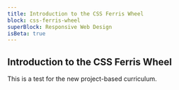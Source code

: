 ```yaml
---
title: Introduction to the CSS Ferris Wheel
block: css-ferris-wheel
superBlock: Responsive Web Design
isBeta: true
---
```

## Introduction to the CSS Ferris Wheel

This is a test for the new project-based curriculum.